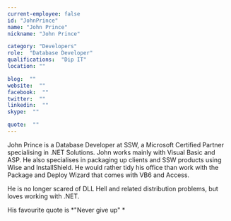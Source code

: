 ```yaml
---
current-employee: false
id: "JohnPrince"
name: "John Prince"
nickname: "John Prince"

category: "Developers"
role:  "Database Developer"
qualifications:  "Dip IT"
location: ""

blog:  ""
website:  ""
facebook:  ""
twitter:  ""
linkedin:  ""
skype:  ""

quote:  ""
---
```


John Prince is a Database Developer at SSW, a Microsoft Certified Partner specialising in .NET Solutions. John works mainly with Visual Basic and ASP. He also specialises in packaging up clients and SSW products using Wise and InstallShield. He would rather tidy his office than work with the Package and Deploy Wizard that comes with VB6 and Access.

He is no longer scared of DLL Hell and related distribution problems, but loves working with .NET.

His favourite quote is *"Never give up" *